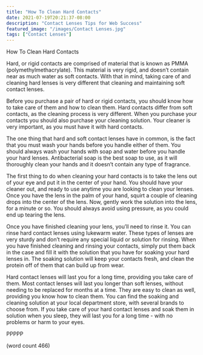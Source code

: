 ```yaml
---
title: "How To Clean Hard Contacts"
date: 2021-07-19T20:21:37-08:00
description: "Contact Lenses Tips for Web Success"
featured_image: "/images/Contact Lenses.jpg"
tags: ["Contact Lenses"]
---
```


How To Clean Hard Contacts

Hard, or rigid contacts are comprised of material that is known as PMMA (polymethylmethacrylate).  This material is very rigid, and doesn’t contain near as much water as soft contacts.  With that in mind, taking care of and cleaning hard lenses is very different that cleaning and maintaining soft contact lenses.

Before you purchase a pair of hard or rigid contacts, you should know how to take care of them and how to clean them.  Hard contacts differ from soft contacts, as the cleaning process is very different.  When you purchase your contacts you should also purchase your cleaning solution.  Your cleaner is very important, as you must have it with hard contacts.

The one thing that hard and soft contact lenses have in common, is the fact that you must wash your hands before you handle either of them.  You should always wash your hands with soap and water before you handle your hard lenses.  Antibacterial soap is the best soap to use, as it will thoroughly clean your hands and it doesn’t contain any type of fragrance.

The first thing to do when cleaning your hard contacts is to take the lens out of your eye and put it in the center of your hand.  You should have your cleaner out, and ready to use anytime you are looking to clean your lenses.  Once you have the lens in the palm of your hand, squirt a couple of cleaning drops into the center of the lens.  Now, gently work the solution into the lens, for a minute or so.  You should always avoid using pressure, as you could end up tearing the lens.

Once you have finished cleaning your lens, you’ll need to rinse it.  You can rinse hard contact lenses using lukewarm water.  These types of lenses are very sturdy and don’t require any special liquid or solution for rinsing.  When you have finished cleaning and rinsing your contacts, simply put them back in the case and fill it with the solution that you have for soaking your hard lenses in.  The soaking solution will keep your contacts fresh, and clean the protein off of them that can build up from wear.

Hard contact lenses will last you for a long time, providing you take care of them.  Most contact lenses will last you longer than soft lenses, without needing to be replaced for months at a time.  They are easy to clean as well, providing you know how to clean them.  You can find the soaking and cleaning solution at your local department store, with several brands to choose from.  If you take care of your hard contact lenses and soak them in solution when you sleep, they will last you for a long time - with no problems or harm to your eyes.

PPPPP

(word count 466)
